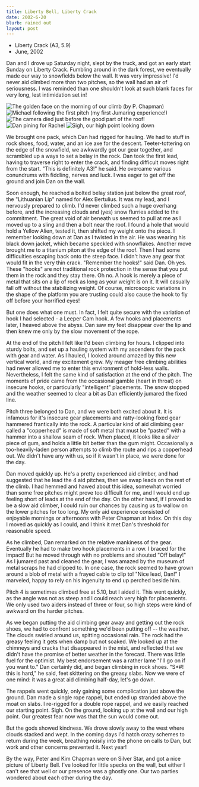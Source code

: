 ```yaml
---
title: Liberty Bell, Liberty Crack
date: 2002-6-20
blurb: rained out
layout: post
---
```


* Liberty Crack (A3, 5.9)
* June, 2002

Dan 
and I drove up Saturday night, slept by the truck, and got an
early start Sunday on Liberty Crack. Fumbling around in the dark
forest, we eventually made our way to snowfields below the wall. It
was very impressive! I'd never aid climbed more than two pitches, so
the wall had an air of seriousness. I was reminded than one shouldn't
look at such blank faces for very long, lest intimidation set in!

![The golden face on the morning of our climb (by P. Chapman)](images/articles/trips/2002/lbgpeter.jpg)
![Michael following the first pitch (my first Jumaring experience!)](images/articles/trips/2002/jumarit.jpg)
![The camera died just before the good part of the roof!](images/articles/trips/2002/meroof.jpg)
![Dan pining for Rachel](images/articles/trips/2002/danlove.jpg)
![Sigh, our high point looking down](images/articles/trips/2002/highpt.jpg)

We brought one pack, which Dan had rigged for hauling. We had to stuff
in rock shoes, food, water, and an ice axe for the
descent. Teeter-tottering on the edge of the snowfield, we awkwardly
got our gear together, and scrambled up a ways to set a belay in the
rock. Dan took the first lead, having to traverse right to enter the
crack, and finding difficult moves right from the start. "This is
definitely A3!" he said. He overcame various conundrums with fiddling,
nerves and luck. I was eager to get off the ground and join Dan on the
wall.


Soon enough, he reached a bolted belay station just below the great
roof, the "Lithuanian Lip" named for Alex Bertulius. It was my lead,
and I nervously prepared to climb. I'd never climbed such a huge
overhang before, and the increasing clouds and (yes) snow flurries
added to the commitment. The great void of air beneath us seemed to
pull at me as I moved up to a sling and then a bolt near the roof. I
found a hole that would hold a Yellow Alien, tested it, then shifted
my weight onto the piece. I remember looking down at Dan as I twisted
in the air. He was wearing his black down jacket, which became
speckled with snowflakes. Another move brought me to a titanium piton
at the edge of the roof. Then I had some difficulties escaping back
onto the steep face.  I didn't have any gear that would fit in the
very thin crack. "Remember the hooks!" said Dan. Oh yes. These "hooks"
are not traditional rock protection in the sense that you put them in
the rock and they stay there. Oh no. A hook is merely a piece of metal
that sits on a lip of rock as long as your weight is on it. It will
casually fall off without the stabilizing weight.  Of course,
microscopic variations in the shape of the platform you are trusting
could also cause the hook to fly off before your horrified eyes!


But one does what one must. In fact, I felt quite secure with the
variation of hook I had selected - a Leeper Cam hook. A few hooks and
placements later, I heaved above the abyss. Dan saw my feet disappear
over the lip and then knew me only by the slow movement of the rope.


At the end of the pitch I felt like I'd been climbing for hours. I
clipped into sturdy bolts, and set up a hauling system with my
ascenders for the pack with gear and water. As I hauled, I looked
around amazed by this new vertical world, and my excitement grew. My
meager free climbing abilities had never allowed me to enter this
environment of hold-less walls. Nevertheless, I felt the same kind of
satisfaction at the end of the pitch. The moments of pride came from
the occasional gamble (heart in throat) on insecure hooks, or
particularly "intelligent" placements. The snow stopped and the
weather seemed to clear a bit as Dan efficiently jumared the fixed
line.


Pitch three belonged to Dan, and we were both excited about it. It is
infamous for it's insecure gear placements and ratty-looking fixed
gear hammered frantically into the rock. A particular kind of aid
climbing gear called a "copperhead" is made of soft metal that must be
"pasted" with a hammer into a shallow seam of rock.  When placed, it
looks like a silver piece of gum, and holds a little bit better than
the gum might. Occasionally a too-heavily-laden person attempts to
climb the route and rips a copperhead out. We didn't have any with us,
so if it wasn't in place, we were done for the day.


Dan moved quickly up. He's a pretty experienced aid climber, and had
suggested that he lead the 4 aid pitches, then we swap leads on the
rest of the climb. I had hemmed and hawed about this idea, somewhat
worried than some free pitches might prove too difficult for me, and I
would end up feeling short of leads at the end of the day. On the
other hand, if I proved to be a slow aid climber, I could ruin our
chances by causing us to wallow on the lower pitches for too long. My
only aid experience consisted of enjoyable mornings or afternoons with
Peter Chapman at Index.  On this day I moved as quickly as I could,
and I think it met Dan's threshold for reasonable speed.


As he climbed, Dan remarked on the relative mankiness of the
gear. Eventually he had to make two hook placements in a row. I braced
for the impact! But he moved through with no problems and shouted "Off
belay!" As I jumared past and cleaned the gear, I was amazed by the
museum of metal scraps he had clipped to. In one case, the rock seemed
to have grown around a blob of metal with a frayed cable to clip to!
"Nice lead, Dan!" I marveled, happy to rely on his ingenuity to end
up perched beside him.


Pitch 4 is sometimes climbed free at 5.10, but I aided it. This went
quickly, as the angle was not as steep and I could reach very high for
placements. We only used two aiders instead of three or four, so high
steps were kind of awkward on the harder pitches.


As we began putting the aid climbing gear away and getting out the
rock shoes, we had to confront something we'd been putting off -- the
weather. The clouds swirled around us, spitting occasional rain. The
rock had the greasy feeling it gets when damp but not soaked. We
looked up at the chimneys and cracks that disappeared in the mist, and
reflected that we didn't have the promise of better weather in the
forecast. There was little fuel for the optimist. My best endorsement
was a rather lame "I'll go on if you want to." Dan certainly did, and
began climbing in rock shoes. "S*#! this is hard," he said, feet
skittering on the greasy slabs.  Now we were of one mind: it was a
great aid climbing half-day, let's go down.


The rappels went quickly, only gaining some complication just above
the ground.  Dan made a single rope rappel, but ended up stranded
above the moat on slabs.  I re-rigged for a double rope rappel, and we
easily reached our starting point.  Sigh. On the ground, looking up at
the wall and our high point. Our greatest fear now was that the sun
would come out.


But the gods showed kindness. We drove slowly away to the west where
clouds stacked and wept. In the coming days I'd hatch crazy schemes to
return during the week, breathing noisily into the phone on calls to
Dan, but work and other concerns prevented it. Next year!


By the way, Peter and Kim Chapman were on Silver Star, and got a nice
picture of Liberty Bell. I've looked for little specks on the wall,
but either I can't see that well or our presence was a ghostly
one. Our two parties wondered about each other during the day.


